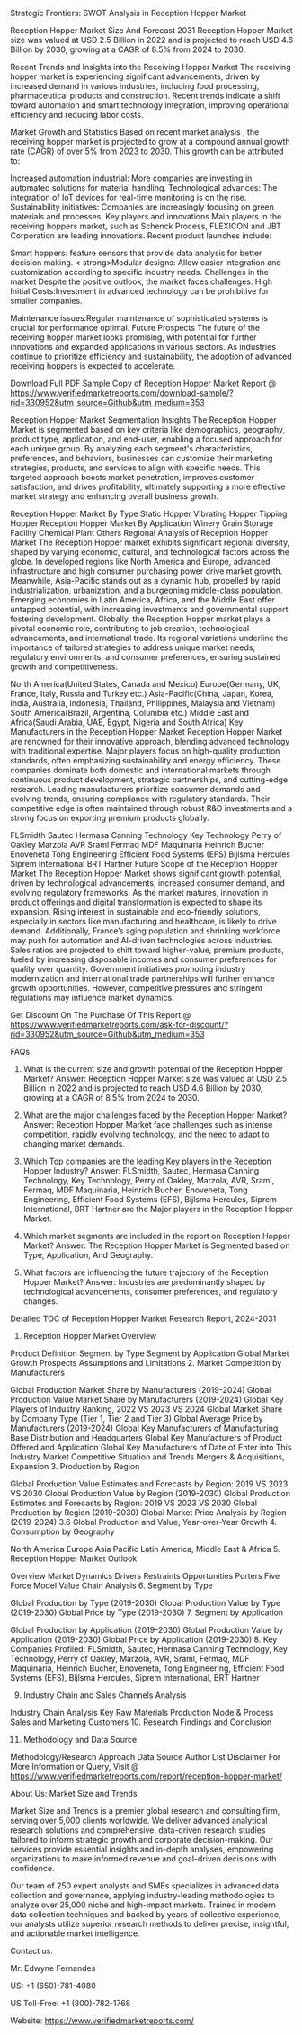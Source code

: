 Strategic Frontiers: SWOT Analysis in Reception Hopper Market


Reception Hopper Market Size And Forecast 2031
Reception Hopper Market size was valued at USD 2.5 Billion in 2022 and is projected to reach USD 4.6 Billion by 2030, growing at a CAGR of 8.5% from 2024 to 2030.

Recent Trends and Insights into the Receiving Hopper Market
The receiving hopper market is experiencing significant advancements, driven by increased demand in various industries, including food processing, pharmaceutical products and construction. Recent trends indicate a shift toward automation and smart technology integration, improving operational efficiency and reducing labor costs.

Market Growth and Statistics
Based on recent market analysis , the receiving hopper market is projected to grow at a compound annual growth rate (CAGR) of over 5% from 2023 to 2030. This growth can be attributed to:

Increased automation industrial: More companies are investing in automated solutions for material handling.
Technological advances: The integration of IoT devices for real-time monitoring is on the rise.
Sustainability initiatives: Companies are increasingly focusing on green materials and processes.
Key players and innovations
Main players in the receiving hoppers market, such as Schenck Process, FLEXICON and JBT Corporation are leading innovations. Recent product launches include:

Smart hoppers: feature sensors that provide data analysis for better decision making.
< strong>Modular designs: Allow easier integration and customization according to specific industry needs.
Challenges in the market
Despite the positive outlook, the market faces challenges: High Initial Costs:Investment in advanced technology can be prohibitive for smaller companies.

Maintenance issues:Regular maintenance of sophisticated systems is crucial for performance optimal.
Future Prospects
The future of the receiving hopper market looks promising, with potential for further innovations and expanded applications in various sectors. As industries continue to prioritize efficiency and sustainability, the adoption of advanced receiving hoppers is expected to accelerate.

Download Full PDF Sample Copy of Reception Hopper Market Report @ https://www.verifiedmarketreports.com/download-sample/?rid=330952&utm_source=Github&utm_medium=353

Reception Hopper Market Segmentation Insights
The Reception Hopper Market is segmented based on key criteria like demographics, geography, product type, application, and end-user, enabling a focused approach for each unique group. By analyzing each segment's characteristics, preferences, and behaviors, businesses can customize their marketing strategies, products, and services to align with specific needs. This targeted approach boosts market penetration, improves customer satisfaction, and drives profitability, ultimately supporting a more effective market strategy and enhancing overall business growth.

Reception Hopper Market By Type
Static Hopper
Vibrating Hopper
Tipping Hopper
Reception Hopper Market By Application
Winery
Grain Storage Facility
Chemical Plant
Others
Regional Analysis of Reception Hopper Market
The Reception Hopper market exhibits significant regional diversity, shaped by varying economic, cultural, and technological factors across the globe. In developed regions like North America and Europe, advanced infrastructure and high consumer purchasing power drive market growth. Meanwhile, Asia-Pacific stands out as a dynamic hub, propelled by rapid industrialization, urbanization, and a burgeoning middle-class population. Emerging economies in Latin America, Africa, and the Middle East offer untapped potential, with increasing investments and governmental support fostering development. Globally, the Reception Hopper market plays a pivotal economic role, contributing to job creation, technological advancements, and international trade. Its regional variations underline the importance of tailored strategies to address unique market needs, regulatory environments, and consumer preferences, ensuring sustained growth and competitiveness.

North America(United States, Canada and Mexico)
Europe(Germany, UK, France, Italy, Russia and Turkey etc.)
Asia-Pacific(China, Japan, Korea, India, Australia, Indonesia, Thailand, Philippines, Malaysia and Vietnam)
South America(Brazil, Argentina, Columbia etc.)
Middle East and Africa(Saudi Arabia, UAE, Egypt, Nigeria and South Africa)
Key Manufacturers in the Reception Hopper Market
Reception Hopper Market are renowned for their innovative approach, blending advanced technology with traditional expertise. Major players focus on high-quality production standards, often emphasizing sustainability and energy efficiency. These companies dominate both domestic and international markets through continuous product development, strategic partnerships, and cutting-edge research. Leading manufacturers prioritize consumer demands and evolving trends, ensuring compliance with regulatory standards. Their competitive edge is often maintained through robust R&D investments and a strong focus on exporting premium products globally.

FLSmidth
Sautec
Hermasa Canning Technology
Key Technology
Perry of Oakley
Marzola
AVR
Sraml
Fermaq
MDF Maquinaria
Heinrich Bucher
Enoveneta
Tong Engineering
Efficient Food Systems (EFS)
Bijlsma Hercules
Siprem International
BRT Hartner
Future Scope of the Reception Hopper Market
The Reception Hopper Market shows significant growth potential, driven by technological advancements, increased consumer demand, and evolving regulatory frameworks. As the market matures, innovation in product offerings and digital transformation is expected to shape its expansion. Rising interest in sustainable and eco-friendly solutions, especially in sectors like manufacturing and healthcare, is likely to drive demand. Additionally, France’s aging population and shrinking workforce may push for automation and AI-driven technologies across industries. Sales ratios are projected to shift toward higher-value, premium products, fueled by increasing disposable incomes and consumer preferences for quality over quantity. Government initiatives promoting industry modernization and international trade partnerships will further enhance growth opportunities. However, competitive pressures and stringent regulations may influence market dynamics.

Get Discount On The Purchase Of This Report @ https://www.verifiedmarketreports.com/ask-for-discount/?rid=330952&utm_source=Github&utm_medium=353

FAQs
1. What is the current size and growth potential of the Reception Hopper Market?
Answer: Reception Hopper Market size was valued at USD 2.5 Billion in 2022 and is projected to reach USD 4.6 Billion by 2030, growing at a CAGR of 8.5% from 2024 to 2030.

2. What are the major challenges faced by the Reception Hopper Market?
Answer: Reception Hopper Market face challenges such as intense competition, rapidly evolving technology, and the need to adapt to changing market demands.

3. Which Top companies are the leading Key players in the Reception Hopper Industry?
Answer: FLSmidth, Sautec, Hermasa Canning Technology, Key Technology, Perry of Oakley, Marzola, AVR, Sraml, Fermaq, MDF Maquinaria, Heinrich Bucher, Enoveneta, Tong Engineering, Efficient Food Systems (EFS), Bijlsma Hercules, Siprem International, BRT Hartner are the Major players in the Reception Hopper Market.

4. Which market segments are included in the report on Reception Hopper Market?
Answer: The Reception Hopper Market is Segmented based on Type, Application, And Geography.

5. What factors are influencing the future trajectory of the Reception Hopper Market?
Answer: Industries are predominantly shaped by technological advancements, consumer preferences, and regulatory changes.

Detailed TOC of Reception Hopper Market Research Report, 2024-2031
1. Reception Hopper Market Overview

Product Definition
Segment by Type
Segment by Application
Global Market Growth Prospects
Assumptions and Limitations
2. Market Competition by Manufacturers

Global Production Market Share by Manufacturers (2019-2024)
Global Production Value Market Share by Manufacturers (2019-2024)
Global Key Players of Industry Ranking, 2022 VS 2023 VS 2024
Global Market Share by Company Type (Tier 1, Tier 2 and Tier 3)
Global Average Price by Manufacturers (2019-2024)
Global Key Manufacturers of Manufacturing Base Distribution and Headquarters
Global Key Manufacturers of Product Offered and Application
Global Key Manufacturers of Date of Enter into This Industry
Market Competitive Situation and Trends
Mergers & Acquisitions, Expansion
3. Production by Region

Global Production Value Estimates and Forecasts by Region: 2019 VS 2023 VS 2030
Global Production Value by Region (2019-2030)
Global Production Estimates and Forecasts by Region: 2019 VS 2023 VS 2030
Global Production by Region (2019-2030)
Global Market Price Analysis by Region (2019-2024) 3.6 Global Production and Value, Year-over-Year Growth
4. Consumption by Geography

North America
Europe
Asia Pacific
Latin America, Middle East & Africa
5. Reception Hopper Market Outlook

Overview
Market Dynamics
Drivers
Restraints
Opportunities
Porters Five Force Model
Value Chain Analysis 
6. Segment by Type

Global Production by Type (2019-2030)
Global Production Value by Type (2019-2030)
Global Price by Type (2019-2030)
7. Segment by Application

Global Production by Application (2019-2030)
Global Production Value by Application (2019-2030)
Global Price by Application (2019-2030)
8. Key Companies Profiled: FLSmidth, Sautec, Hermasa Canning Technology, Key Technology, Perry of Oakley, Marzola, AVR, Sraml, Fermaq, MDF Maquinaria, Heinrich Bucher, Enoveneta, Tong Engineering, Efficient Food Systems (EFS), Bijlsma Hercules, Siprem International, BRT Hartner

9. Industry Chain and Sales Channels Analysis

Industry Chain Analysis
Key Raw Materials
Production Mode & Process
Sales and Marketing
Customers
10. Research Findings and Conclusion

11. Methodology and Data Source

Methodology/Research Approach
Data Source
Author List
Disclaimer
For More Information or Query, Visit @ https://www.verifiedmarketreports.com/report/reception-hopper-market/

About Us: Market Size and Trends

Market Size and Trends is a premier global research and consulting firm, serving over 5,000 clients worldwide. We deliver advanced analytical research solutions and comprehensive, data-driven research studies tailored to inform strategic growth and corporate decision-making. Our services provide essential insights and in-depth analyses, empowering organizations to make informed revenue and goal-driven decisions with confidence.

Our team of 250 expert analysts and SMEs specializes in advanced data collection and governance, applying industry-leading methodologies to analyze over 25,000 niche and high-impact markets. Trained in modern data collection techniques and backed by years of collective experience, our analysts utilize superior research methods to deliver precise, insightful, and actionable market intelligence.

Contact us:

Mr. Edwyne Fernandes

US: +1 (650)-781-4080

US Toll-Free: +1 (800)-782-1768

Website: https://www.verifiedmarketreports.com/
